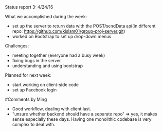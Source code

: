 Status report 3: 4/24/16

What we accomplished during the week:

* set up the server to return data with the POST/sendData api(in different repo: https://github.com/kislam01/group-proj-server.git)
* worked on Bootstrap to set up drop-down menus

Challenges:

* meeting together (everyone had a busy week)
* fixing bugs in the server
* understanding and using bootstrap 

Planned for next week:

* start working on client-side code 
* set up Facebook login

#Comments by Ming
* Good workflow, dealing with client last.
* "unsure whether backend should have a separate repo" => yes, it makes sense especially these days.  Having one monolithic codebase is very complex to deal with.
